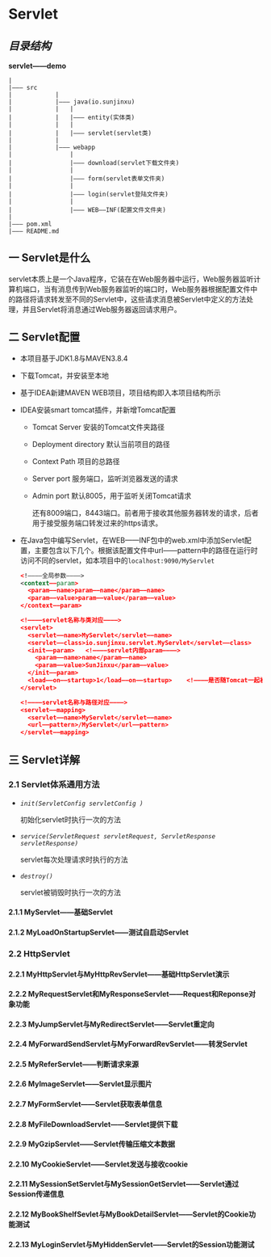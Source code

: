 # **Servlet**

## *目录结构*

**servlet——demo**
```
|
|——— src
|			 |
|			 |——— java(io.sunjinxu)
|			 |	 |
|		 	 |	 |——— entity(实体类)
|		 	 |	 |
|		 	 |	 |——— servlet(servlet类)
|		 	 |
|		 	 |——— webapp
|			     |
|			     |——— download(servlet下载文件夹)
|		 	     |
|		 	     |——— form(servlet表单文件夹)
|		 	     |
|		 	     |——— login(servlet登陆文件夹)
|		 	     |
|		 	     |——— WEB——INF(配置文件文件夹)
|
|——— pom.xml
|——— README.md
```


## **一 Servlet是什么**

servlet本质上是一个Java程序，它装在在Web服务器中运行，Web服务器监听计算机端口，当有消息传到Web服务器监听的端口时，Web服务器根据配置文件中的路径将请求转发至不同的Servlet中，这些请求消息被Servlet中定义的方法处理，并且Servlet将消息通过Web服务器返回请求用户。



## 二 Servlet配置

* 本项目基于JDK1.8与MAVEN3.8.4

* 下载Tomcat，并安装至本地

* 基于IDEA新建MAVEN WEB项目，项目结构即入本项目结构所示

* IDEA安装smart tomcat插件，并新增Tomcat配置

  * Tomcat Server 安装的Tomcat文件夹路径

  * Deployment directory 默认当前项目的路径

  * Context Path 项目的总路径

  * Server port 服务端口，监听浏览器发送的请求

  * Admin port 默认8005，用于监听关闭Tomcat请求

    还有8009端口，8443端口。前者用于接收其他服务器转发的请求，后者用于接受服务端口转发过来的https请求。

* 在Java包中编写Servlet，在WEB——INF包中的web.xml中添加Servlet配置，主要包含以下几个。根据该配置文件中url——pattern中的路径在运行时访问不同的servlet，如本项目中的`localhost:9090/MyServlet`

  ```xml
  <!————全局参数————>
  <context——param>
    <param——name>param——name</param——name>
    <param——value>param——value</param——value>
  </context——param>
  
  <!————servlet名称与类对应————>
  <servlet>
    <servlet——name>MyServlet</servlet——name>
    <servlet——class>io.sunjinxu.servlet.MyServlet</servlet——class>
    <init——param>	<!————servlet内部param————>
      <param——name>name</param——name>
      <param——value>SunJinxu</param——value>
    </init——param>
    <load——on——startup>1</load——on——startup>	<!————是否随Tomcat一起初始化————>
  </servlet>
  
  <!————servlet名称与路径对应————>
  <servlet——mapping>
    <servlet——name>MyServlet</servlet——name>
    <url——pattern>/MyServlet</url——pattern>
  </servlet——mapping>
  ```



## **三 Servlet详解**

### **2.1 Servlet体系通用方法**

* *`init(ServletConfig servletConfig )`*

  初始化servlet时执行一次的方法

* *`service(ServletRequest servletRequest, ServletResponse servletResponse)`*

  servlet每次处理请求时执行的方法

* *`destroy()`*

  servlet被销毁时执行一次的方法

#### 2.1.1 MyServlet——基础Servlet

#### 2.1.2 MyLoadOnStartupServlet——测试自启动Servlet



### **2.2 HttpServlet**

#### 2.2.1 MyHttpServlet与MyHttpRevServlet——基础HttpServlet演示

#### 2.2.2 MyRequestServlet和MyResponseServlet——Request和Reponse对象功能

#### 2.2.3 MyJumpServlet与MyRedirectServlet——Servlet重定向

#### 2.2.4 MyForwardSendServlet与MyForwardRevServlet——转发Servlet

#### 2.2.5 MyReferServlet——判断请求来源

#### 2.2.6 MyImageServlet——Servlet显示图片

#### 2.2.7 MyFormServlet——Servlet获取表单信息

#### 2.2.8 MyFileDownloadServlet——Servlet提供下载

#### 2.2.9 MyGzipServlet——Servlet传输压缩文本数据

#### 2.2.10 MyCookieServlet——Servlet发送与接收cookie

#### 2.2.11 MySessionSetServlet与MySessionGetServlet——Servlet通过Session传递信息

#### 2.2.12 MyBookShelfSevlet与MyBookDetailServlet——Servlet的Cookie功能测试

#### 2.2.13 MyLoginServlet与MyHiddenServlet——Servlet的Session功能测试







